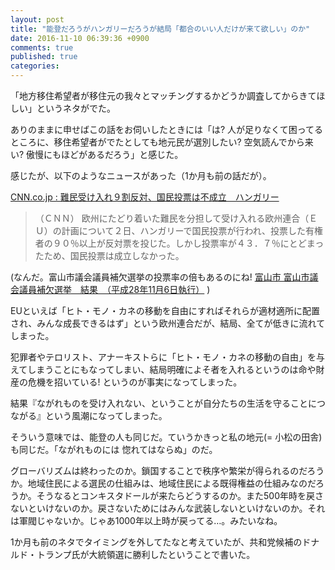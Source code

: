 ```yaml
---
layout: post
title: "能登だろうがハンガリーだろうが結局「都合のいい人だけが来て欲しい」のか"
date: 2016-11-10 06:39:36 +0900
comments: true
published: true
categories: 
---
```


「地方移住希望者が移住元の我々とマッチングするかどうか調査してからきてほしい」というネタがでた。

ありのままに申せばこの話をお伺いしたときには「は? 人が足りなくて困ってるところに、移住希望者がでたとしても地元民が選別したい? 空気読んでから来い? 傲慢にもほどがあるだろう」と感じた。

感じたが、以下のようなニュースがあった（1か月も前の話だが）。

[CNN.co.jp : 難民受け入れ９割反対、国民投票は不成立　ハンガリー](http://www.cnn.co.jp/world/35089915.html)

> （ＣＮＮ） 欧州にたどり着いた難民を分担して受け入れる欧州連合（ＥＵ）の計画について２日、ハンガリーで国民投票が行われ、投票した有権者の９０％以上が反対票を投じた。しかし投票率が４３．７％にとどまったため、国民投票は成立しなかった。

(なんだ。富山市議会議員補欠選挙の投票率の倍もあるのにね! [富山市 富山市議会議員補欠選挙　結果　（平成28年11月6日執行）](http://www.city.toyama.toyama.jp/senkyokanriiinkai/sigihoketu28.html) )

EUといえば「ヒト・モノ・カネの移動を自由にすればそれらが適材適所に配置され、みんな成長できるはず」という欧州連合だが、結局、全てが低きに流れてしまった。

犯罪者やテロリスト、アナーキストらに「ヒト・モノ・カネの移動の自由」を与えてしまうことにもなってしまい、結局明確によそ者を入れるというのは命や財産の危機を招いている! というのが事実になってしまった。

結果『ながれものを受け入れない、ということが自分たちの生活を守ることにつながる』という風潮になってしまった。

そういう意味では、能登の人も同じだ。ていうかきっと私の地元(= 小松の田舎)も同じだ。「ながれものには 惚れてはならぬ」のだ。

グローバリズムは終わったのか。鎖国することで秩序や繁栄が得られるのだろうか。地域住民による選民の仕組みは、地域住民による既得権益の仕組みなのだろうか。そうなるとコンキスタドールが来たらどうするのか。また500年時を戻さないといけないのか。戻さないためにはみんな武装しないといけないのか。それは軍閥じゃないか。じゃあ1000年以上時が戻ってる…。みたいなね。

1か月も前のネタでタイミングを外してたなと考えていたが、共和党候補のドナルド・トランプ氏が大統領選に勝利したということで書いた。
